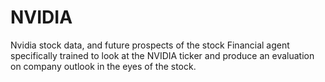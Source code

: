 # NVIDIA
Nvidia stock data, and future prospects of the stock
Financial agent specifically trained to look at the NVIDIA ticker and produce an evaluation on company outlook in the eyes of the stock.

